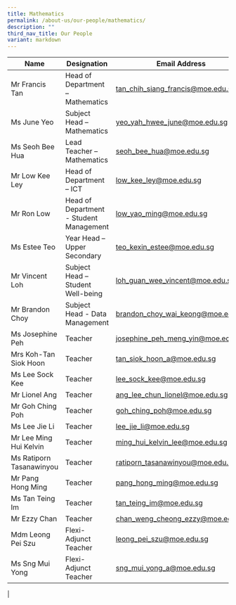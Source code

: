 ```yaml
---
title: Mathematics
permalink: /about-us/our-people/mathematics/
description: ""
third_nav_title: Our People
variant: markdown
---
```

| Name | Designation | Email Address | Contact |
|---|---|---|---|
| Mr Francis Tan | Head of Department – Mathematics | [tan_chih_siang_francis@moe.edu.sg](mailto:tan_chih_siang_francis@moe.edu.sg) | 65938-117 |
| Ms June Yeo | Subject Head – Mathematics | [yeo_yah_hwee_june@moe.edu.sg](mailto:yeo_yah_hwee_june@moe.edu.sg) | 65938-162 |
| Ms Seoh Bee Hua | Lead Teacher – Mathematics | [seoh_bee_hua@moe.edu.sg](mailto:seoh_bee_hua@moe.edu.sg) | 65938-152 |
| Mr Low Kee Ley | Head of Department – ICT | [low_kee_ley@moe.edu.sg](mailto:low_kee_ley@moe.edu.sg) | 65938-115 |
| Mr Ron Low | Head of Department - Student Management| [low_yao_ming@moe.edu.sg](mailto:low_yao_ming@moe.edu.sg) | 65938-156 |
| Ms Estee Teo | Year Head – Upper Secondary | [teo_kexin_estee@moe.edu.sg](mailto:teo_kexin_estee@moe.edu.sg) | 65938-177 |
| Mr Vincent Loh| Subject Head – Student Well-being | [loh_guan_wee_vincent@moe.edu.sg](mailto:loh_guan_wee_vincent@moe.edu.sg) | 65938-150 |
| Mr Brandon Choy | Subject Head - Data Management | [brandon_choy_wai_keong@moe.edu.sg](mailto:brandon_choy_wai_keong@moe.edu.sg) | 65938-149 |
| Ms Josephine Peh | Teacher  | [josephine_peh_meng_yin@moe.edu.sg](mailto:josephine_peh_meng_yin@moe.edu.sg) | 65938-185 |
| Mrs Koh-Tan Siok Hoon | Teacher | [tan_siok_hoon_a@moe.edu.sg](mailto:tan_siok_hoon_a@moe.edu.sg) | 65938-167 |
| Ms Lee Sock Kee | Teacher | [lee_sock_kee@moe.edu.sg](mailto:lee_sock_kee@moe.edu.sg) | 65938-163 |
| Mr Lionel Ang | Teacher | [ang_lee_chun_lionel@moe.edu.sg](mailto:ang_lee_chun_lionel@moe.edu.sg) | 65938-186 |
| Mr Goh Ching Poh | Teacher | [goh_ching_poh@moe.edu.sg](mailto:goh_ching_poh@moe.edu.sg) | 65938-136 |
| Ms Lee Jie Li | Teacher | [lee_jie_li@moe.edu.sg](mailto:lee_jie_li@moe.edu.sg) | 65938-157 |
| Mr Lee Ming Hui Kelvin | Teacher | [ming_hui_kelvin_lee@moe.edu.sg](mailto:ming_hui_kelvin_lee@moe.edu.sg) | 65938100-207 |
| Ms Ratiporn Tasanawinyou | Teacher | [ratiporn_tasanawinyou@moe.edu.sg](mailto:ratiporn_tasanawinyou@moe.edu.sg) |  65938100-206 |
| Mr Pang Hong Ming | Teacher | [pang_hong_ming@moe.edu.sg](mailto:pang_hong_ming@moe.edu.sg) | 65938-125 |
| Ms Tan Teing Im | Teacher | [tan_teing_im@moe.edu.sg](mailto:tan_teing_im@moe.edu.sg) | 65938-137 |
| Mr Ezzy Chan | Teacher | [chan_weng_cheong_ezzy@moe.edu.sg](mailto:chan_weng_cheong_ezzy@moe.edu.sg) | 65938-139 |
| Mdm Leong Pei Szu | Flexi-Adjunct Teacher | [leong_pei_szu@moe.edu.sg](mailto:leong_pei_szu@moe.edu.sg) | 65938100-184 |
| Ms Sng Mui Yong| Flexi-Adjunct Teacher | [sng_mui_yong_a@moe.edu.sg](mailto:Sng_Mui_Yong_A@moe.edu.sg) | 65938100-187 |
|